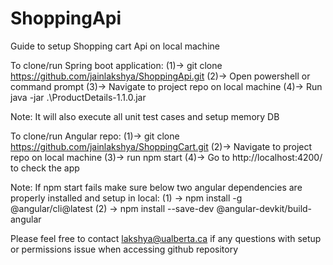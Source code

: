 # ShoppingApi
Guide to setup Shopping cart Api on local machine

To clone/run Spring boot application:
(1)->	git clone https://github.com/jainlakshya/ShoppingApi.git
(2)->	Open powershell or command prompt 
(3)->	Navigate to project repo on local machine
(4)->	 Run java -jar .\ProductDetails-1.1.0.jar

Note: It will also execute all unit test cases and setup memory DB


To clone/run Angular repo:
(1)->	git clone https://github.com/jainlakshya/ShoppingCart.git
(2)->	Navigate to project repo on local machine
(3)->	run npm start
(4)-> Go to http://localhost:4200/ to check the app

Note: If npm start fails make sure below two angular dependencies are properly installed and setup in local:
(1) -> npm install -g @angular/cli@latest
(2) -> npm install --save-dev @angular-devkit/build-angular

Please feel free to contact lakshya@ualberta.ca if any questions with setup or permissions issue when accessing github repository

